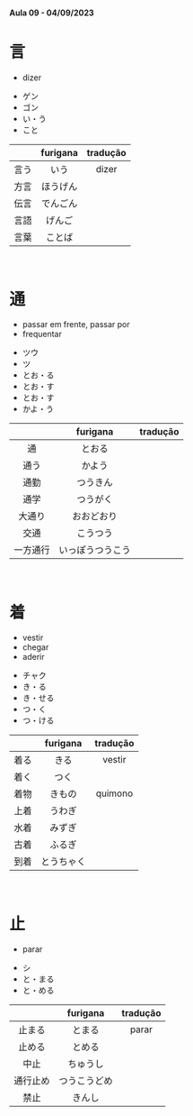 #### Aula 09 - 04/09/2023


# 言
- dizer

<ul><li>ゲン</li><li>ゴン</li><li>い・う</li><li>こと</li></ul>

|  | furigana | tradução |
|:---:|:---:|:---:|
| 言う | いう | dizer |
| 方言 | ほうげん |  |
| 伝言 | でんごん |  |
| 言語 | げんご |  |
| 言葉 | ことば |  |

<br>


# 通
<ul><li>passar em frente, passar por</li><li>frequentar</li></ul>

<ul><li>ツウ</li><li>ツ</li><li>とお・る</li><li>とお・す</li><li>とお・す</li><li>かよ・う</li></ul>

|  | furigana | tradução |
|:---:|:---:|:---:|
| 通 | とおる |  |
| 通う | かよう |  |
| 通勤 | つうきん |  |
| 通学 | つうがく |  |
| 大通り | おおどおり |  |
| 交通 | こうつう |  |
| 一方通行 | いっぽうつうこう |  |

<br>


# 着
<ul><li>vestir</li><li>chegar</li><li>aderir</li></ul>

<ul><li>チャク</li><li>き・る</li><li>き・せる</li><li>つ・く</li><li>つ・ける</li></ul>

|  | furigana | tradução |
|:---:|:---:|:---:|
| 着る | きる | vestir |
| 着く | つく |  |
| 着物 | きもの | quimono |
| 上着 | うわぎ |  |
| 水着 | みずぎ |  |
| 古着 | ふるぎ |  |
| 到着 | とうちゃく |  |

<br>


# 止
- parar

<ul><li>シ</li><li>と・まる</li><li>と・める</li></ul>

|  | furigana | tradução |
|:---:|:---:|:---:|
| 止まる | とまる | parar |
| 止める | とめる |  |
| 中止 | ちゅうし |  |
| 通行止め | つうこうどめ |  |
| 禁止 | きんし |  |